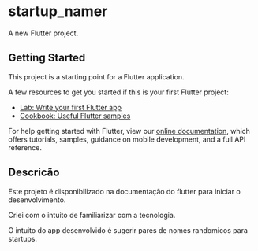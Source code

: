 # startup_namer

A new Flutter project.

## Getting Started

This project is a starting point for a Flutter application.

A few resources to get you started if this is your first Flutter project:

- [Lab: Write your first Flutter app](https://flutter.dev/docs/get-started/codelab)
- [Cookbook: Useful Flutter samples](https://flutter.dev/docs/cookbook)

For help getting started with Flutter, view our
[online documentation](https://flutter.dev/docs), which offers tutorials,
samples, guidance on mobile development, and a full API reference.


## Descricão

Este projeto é disponibilizado na documentação do flutter para iniciar o desenvolvimento.


Criei com o intuito de familiarizar com a tecnologia.


O intuito do app desenvolvido é sugerir pares de nomes randomicos para startups.
